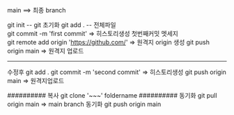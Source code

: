 main ==> 최종 branch  

git init -- git 초기화
git add . -- 전체파일  
git commit -m 'first commit'			=> 히스토리생성 첫번째커밋 멧세지    
git remote add origin 'https://github.com/'	 => 원격지 origin 생성 
git push origin main 								=> 원격지 업로드


--------------------------------------------------------------------
수정후
git add .
git commit -m 'second commit'			 => 히스토리생성
git push origin main						=> 원격지업로드 



########## 복사
git clone '~~~' foldername 
########## 동기화
git pull origin main 		=> main branch 동기화 
git push origin main